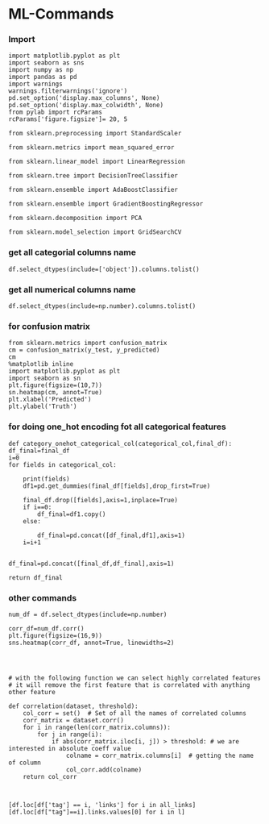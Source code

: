# ML-Commands


### Import
    import matplotlib.pyplot as plt
    import seaborn as sns
    import numpy as np
    import pandas as pd
    import warnings
    warnings.filterwarnings('ignore')
    pd.set_option('display.max_columns', None)
    pd.set_option('display.max_colwidth', None) 
    from pylab import rcParams
    rcParams['figure.figsize']= 20, 5
    
    from sklearn.preprocessing import StandardScaler

    from sklearn.metrics import mean_squared_error

    from sklearn.linear_model import LinearRegression

    from sklearn.tree import DecisionTreeClassifier

    from sklearn.ensemble import AdaBoostClassifier

    from sklearn.ensemble import GradientBoostingRegressor

    from sklearn.decomposition import PCA

    from sklearn.model_selection import GridSearchCV
    
    
### get all categorial columns name
    df.select_dtypes(include=['object']).columns.tolist()
   
### get all numerical columns name
    df.select_dtypes(include=np.number).columns.tolist()
    
    
### for confusion matrix

    from sklearn.metrics import confusion_matrix
    cm = confusion_matrix(y_test, y_predicted)
    cm
    %matplotlib inline
    import matplotlib.pyplot as plt
    import seaborn as sn
    plt.figure(figsize=(10,7))
    sn.heatmap(cm, annot=True)
    plt.xlabel('Predicted')
    plt.ylabel('Truth')
    
### for doing one_hot encoding fot all categorical features

    def category_onehot_categorical_col(categorical_col,final_df):
    df_final=final_df
    i=0
    for fields in categorical_col:
        
        print(fields)
        df1=pd.get_dummies(final_df[fields],drop_first=True)
        
        final_df.drop([fields],axis=1,inplace=True)
        if i==0:
            df_final=df1.copy()
        else:
            
            df_final=pd.concat([df_final,df1],axis=1)
        i=i+1
       
        
    df_final=pd.concat([final_df,df_final],axis=1)
        
    return df_final
    
    
    
### other commands

    num_df = df.select_dtypes(include=np.number)
   
    corr_df=num_df.corr()
    plt.figure(figsize=(16,9))
    sns.heatmap(corr_df, annot=True, linewidths=2)
    
    
    
    
    # with the following function we can select highly correlated features
    # it will remove the first feature that is correlated with anything other feature

    def correlation(dataset, threshold):
        col_corr = set()  # Set of all the names of correlated columns
        corr_matrix = dataset.corr()
        for i in range(len(corr_matrix.columns)):
            for j in range(i):
                if abs(corr_matrix.iloc[i, j]) > threshold: # we are interested in absolute coeff value
                    colname = corr_matrix.columns[i]  # getting the name of column
                    col_corr.add(colname)
        return col_corr
        
        
        
    [df.loc[df['tag'] == i, 'links'] for i in all_links]
    [df.loc[df["tag"]==i].links.values[0] for i in l]
